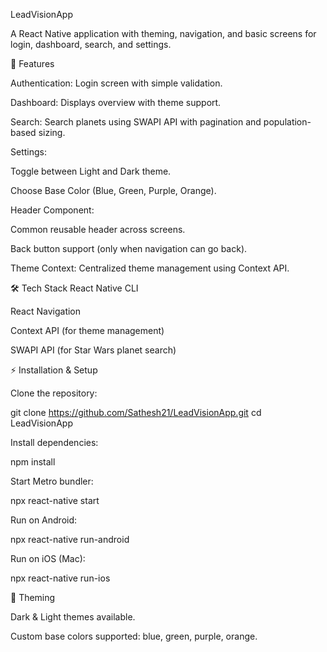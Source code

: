 LeadVisionApp

A React Native application with theming, navigation, and basic screens for login, dashboard, search, and settings.

🚀 Features

Authentication: Login screen with simple validation.

Dashboard: Displays overview with theme support.

Search: Search planets using SWAPI API with pagination and population-based sizing.

Settings:

Toggle between Light and Dark theme.

Choose Base Color (Blue, Green, Purple, Orange).

Header Component:

Common reusable header across screens.

Back button support (only when navigation can go back).

Theme Context: Centralized theme management using Context API.

🛠️ Tech Stack
React Native CLI

React Navigation

Context API (for theme management)

SWAPI API (for Star Wars planet search)

⚡ Installation & Setup

Clone the repository:

git clone https://github.com/Sathesh21/LeadVisionApp.git
cd LeadVisionApp


Install dependencies:

npm install


Start Metro bundler:

npx react-native start


Run on Android:

npx react-native run-android


Run on iOS (Mac):

npx react-native run-ios

🎨 Theming

Dark & Light themes available.

Custom base colors supported: blue, green, purple, orange.